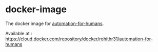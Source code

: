 # docker-image
The docker image for [automation-for-humans].

Available at : https://cloud.docker.com/repository/docker/rohithr31/automation-for-humans

[automation-for-humans]: https://github.com/intuit/automation-for-humans
